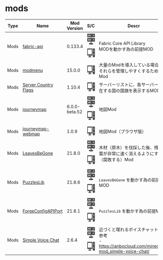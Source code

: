 # mods

| Type | Name | Mod Version | S/C | Descr |
| --- | --- | --- | --- | --- |
| Mods | [fabric-api](https://www.curseforge.com/minecraft/mc-mods/fabric-api) | 0.133.4 | <img src="./docs/assets/sv.svg" style="height: 3em;" /> <img src="./docs/assets/pc.svg" style="height: 3em;" /> | Fabric Core API Library<br>MODを動かす為の前提MOD |
| Mods | [modmenu](https://modrinth.com/mod/modmenu) | 15.0.0 | <img src="./docs/assets/pc.svg" style="height: 3em;" /> | 大量のModを導入している場合に、それらを管理しやすくするためのMod |
| Mods | [Server Country Flags](https://www.curseforge.com/minecraft/mc-mods/server-country-flags) | 1.10.4 | <img src="./docs/assets/pc.svg" style="height: 3em;" /> | サーバーリストに、各サーバーが所在する国の国旗を表示するMOD |
| Mods | [journeymap](https://www.curseforge.com/minecraft/mc-mods/journeymap) | 6.0.0-beta.52 | <img src="./docs/assets/sv.svg" style="height: 3em;" /> <img src="./docs/assets/pc.svg" style="height: 3em;" /> | 地図Mod |
| Mods | [journeymap-webmap](https://www.curseforge.com/minecraft/mc-mods/journeymap-web-map) | 1.0.9 | <img src="./docs/assets/pc.svg" style="height: 3em;" /> | 地図Mod（ブラウザ版） |
| Mods | [LeavesBeGone](https://www.curseforge.com/minecraft/mc-mods/leaves-be-gone) | 21.8.0 | <img src="./docs/assets/sv.svg" style="height: 3em;" /> <img src="./docs/assets/pc.svg" style="height: 3em;" /> | 木材（原木）を伐採した後、残った葉が非常に速く消えるようにする（腐敗する）Mod |
| Mods | [PuzzlesLib](https://www.curseforge.com/minecraft/mc-mods/puzzles-lib) | 21.8.6 | <img src="./docs/assets/sv.svg" style="height: 3em;" /> <img src="./docs/assets/pc.svg" style="height: 3em;" /> | `LeavesBeGone` を動かす為の前提MOD |
| Mods | [ForgeConfigAPIPort](https://www.curseforge.com/minecraft/mc-mods/forge-config-api-port-fabric) | 21.8.1 | <img src="./docs/assets/sv.svg" style="height: 3em;" /> <img src="./docs/assets/pc.svg" style="height: 3em;" /> | `PuzzlesLib` を動かす為の前提MOD |
| Mods | [Simple Voice Chat](https://www.curseforge.com/minecraft/mc-mods/simple-voice-chat) | 2.6.4 | <img src="./docs/assets/sv.svg" style="height: 3em;" /> <img src="./docs/assets/pc.svg" style="height: 3em;" /> | 近づくと喋れるボイスチャット<br>参考<br>- https://janbocloud.com/minecraft-mod_simple-voice-chat/ |

